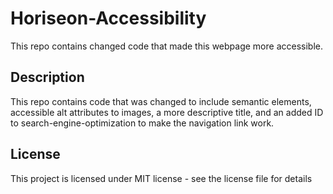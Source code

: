 # Horiseon-Accessibility
This repo contains changed code that made this webpage more accessible.
## Description
This repo contains code that was changed to include semantic elements,
accessible alt attributes to images, a more descriptive title,
and an added ID to search-engine-optimization to make the navigation link work.
## License 
This project is licensed under MIT license - see the license file for details
